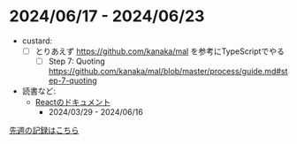 # 2024/06/17 - 2024/06/23

- custard:
    - [ ] とりあえず <https://github.com/kanaka/mal> を参考にTypeScriptでやる
        - [ ] Step 7: Quoting <https://github.com/kanaka/mal/blob/master/process/guide.md#step-7-quoting>
- 読書など:
    - [Reactのドキュメント](https://ja.react.dev/learn)
        - 2024/03/29 - 2024/06/16

[先週の記録はこちら](https://github.com/igrep/daily-commits/blob/3b6f7c169c4ba0114e6b842bed5e1337b2455916/yesterday.md)
